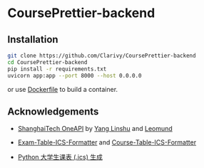 # CoursePrettier-backend

## Installation

```bash
git clone https://github.com/Clarivy/CoursePrettier-backend
cd CoursePrettier-backend
pip install -r requirements.txt
uvicorn app:app --port 8000 --host 0.0.0.0
```

or use [Dockerfile](https://docs.docker.com/get-started/02_our_app/) to build a container.

## Acknowledgements

- [ShanghaiTech OneAPI](https://github.com/yanglinshu/openapi-ce) by [Yang Linshu](https://github.com/yanglinshu/) and [Leomund](https://gitlab.isp.moe/Leomund)

- [Exam-Table-ICS-Formatter](https://github.com/wtlyu/Exam-Table-ICS-Formatter) and [Course-Table-ICS-Formatter](https://github.com/wtlyu/Course-Table-ICS-Formatter)

- [Python 大学生课表 (.ics) 生成](https://github.com/junyilou/python-ical-timetable)